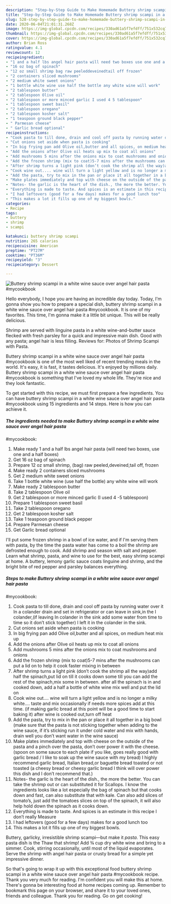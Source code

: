 ```yaml
---
description: "Step-by-Step Guide to Make Homemade Buttery shrimp scampi in a white wine sauce over angel hair pasta #mycookbook"
title: "Step-by-Step Guide to Make Homemade Buttery shrimp scampi in a white wine sauce over angel hair pasta #mycookbook"
slug: 528-step-by-step-guide-to-make-homemade-buttery-shrimp-scampi-in-a-white-wine-sauce-over-angel-hair-pasta-mycookbook
date: 2020-06-04T21:01:31.268Z
image: https://img-global.cpcdn.com/recipes/330ad61a5f7efdff/751x532cq70/buttery-shrimp-scampi-in-a-white-wine-sauce-over-angel-hair-pasta-mycookbook-recipe-main-photo.jpg
thumbnail: https://img-global.cpcdn.com/recipes/330ad61a5f7efdff/751x532cq70/buttery-shrimp-scampi-in-a-white-wine-sauce-over-angel-hair-pasta-mycookbook-recipe-main-photo.jpg
cover: https://img-global.cpcdn.com/recipes/330ad61a5f7efdff/751x532cq70/buttery-shrimp-scampi-in-a-white-wine-sauce-over-angel-hair-pasta-mycookbook-recipe-main-photo.jpg
author: Brian Ross
ratingvalue: 4.1
reviewcount: 12
recipeingredient:
- "1 and a half lbs angel hair pasta will need two boxes use one and a half boxes"
- "16 oz bag of spinach"
- "12 oz small shrimp bag raw peeleddeveinedtail off frozen"
- "2 containers sliced mushrooms"
- "2 medium white sweet onions"
- "1 bottle white wine use half the bottle any white wine will work"
- "2 tablespoon butter"
- "2 tablespoon Olive oil"
- "2 tablespoon or more minced garlic I used 4 5 tablespoon"
- "1 tablespoon sweet basil"
- "2 tablespoon oregano"
- "2 tablespoon kosher salt"
- "1 teaspoon ground black pepper"
- " Parmesan cheese"
- " Garlic bread optional"
recipeinstructions:
- "Cook pasta to till done, drain and cool off pasta by running water over it In a colander drain and set in refrigerator or can leave in sink,in the I colander,(if leaving In colander in the sink add some water from time to time so it don’t stick together) I left it in the colander in the sink."
- "Cut onions set aside when pasta is cooking"
- "In big frying pan add Olive oil,butter and all spices, on medium heat mix up"
- "Add the onions after Olive oil heats up mix to coat all onions"
- "Add mushrooms 5 mins after the onions mix to coat mushrooms and onions"
- "Add the frozen shrimp (mix to coat)5-7 mins after the mushrooms can put a lid on to help it cook faster mixing in between"
- "After shrimp turns a light pink (don’t cook the shrimp all the way)add half the spinach,put lid on till it cooks down some till you can add the rest of the spinach,mix some in between. after all the spinach is in and cooked down, add a half a bottle of white wine mix well and put the lid on"
- "Cook wine out.... wine will turn a light yellow and is no longer a milky white.... taste and mix occasionally if needs more spices add at this time. (if making garlic bread at this point will be a good time to start baking it) after wine is cooked out,turn off heat"
- "Add the pasta, try to mix in the pan or place it all together in a big bowl (make sure that the pasta is not sticking together when adding to the wine sauce, if it’s sticking run it under cold water and mix with hands, drain well you don’t want water in the wine sauce)"
- "Make plates immediately and top with cheese on the outside of the pasta and a pinch over the pasta, don’t over power it with the cheese. (spoon on some sauce to each plate if you like, goes really good with garlic bread / I like to soak up the wine sauce with my bread) I highly recommend garlic bread, Italian bread,or baguette bread toasted or not toasted (a cheesy bread or cheesy garlic bread I think will over power this dish and I don’t recommend that.)"
- "Notes- the garlic is the heart of the dish., the more the better. You can take the shrimp out or can substituted it for Scallops. I know the ingredients looks like a lot especially the bag of spinach but that cooks down and fast, can also substitute that with kale. Can also add slices of tomato’s, just add the tomatoes slices on top of the spinach, it will also help hold down the spinach as it cooks down."
- "Everything is made to taste. And spices is an estimate in this recipe I don’t really Measure"
- "I had leftovers (good for a few days) makes for a good lunch too"
- "This makes a lot it fills up one of my biggest bowls."
categories:
- Recipe
tags:
- buttery
- shrimp
- scampi

katakunci: buttery shrimp scampi 
nutrition: 265 calories
recipecuisine: American
preptime: "PT27M"
cooktime: "PT36M"
recipeyield: "3"
recipecategory: Dessert

---
```



![Buttery shrimp scampi in a white wine sauce over angel hair pasta
#mycookbook](https://img-global.cpcdn.com/recipes/330ad61a5f7efdff/751x532cq70/buttery-shrimp-scampi-in-a-white-wine-sauce-over-angel-hair-pasta-mycookbook-recipe-main-photo.jpg)

Hello everybody, I hope you are having an incredible day today. Today, I'm gonna show you how to prepare a special dish, buttery shrimp scampi in a white wine sauce over angel hair pasta
#mycookbook. It is one of my favorites. This time, I'm gonna make it a little bit unique. This will be really delicious.

Shrimp are served with linguine pasta in a white wine-and-butter sauce flecked with fresh parsley for a quick and impressive main dish. Good with any pasta; angel hair is less filling. Reviews for: Photos of Shrimp Scampi with Pasta.

Buttery shrimp scampi in a white wine sauce over angel hair pasta
#mycookbook is one of the most well liked of recent trending meals in the world. It's easy, it is fast, it tastes delicious. It's enjoyed by millions daily. Buttery shrimp scampi in a white wine sauce over angel hair pasta
#mycookbook is something that I've loved my whole life. They're nice and they look fantastic.


To get started with this recipe, we must first prepare a few ingredients. You can have buttery shrimp scampi in a white wine sauce over angel hair pasta
#mycookbook using 15 ingredients and 14 steps. Here is how you can achieve it.

<!--inarticleads1-->

##### The ingredients needed to make Buttery shrimp scampi in a white wine sauce over angel hair pasta
#mycookbook:

1. Make ready 1 and a half lbs angel hair pasta (will need two boxes, use one and a half boxes)
1. Get 16 oz bag of spinach
1. Prepare 12 oz small shrimp, (bag) raw peeled,deveined,tail off, frozen
1. Make ready 2 containers sliced mushrooms
1. Get 2 medium white sweet onions
1. Take 1 bottle white wine (use half the bottle) any white wine will work
1. Make ready 2 tablespoon butter
1. Take 2 tablespoon Olive oil
1. Get 2 tablespoon or more minced garlic (I used 4 -5 tablespoon)
1. Prepare 1 tablespoon sweet basil
1. Take 2 tablespoon oregano
1. Get 2 tablespoon kosher salt
1. Take 1 teaspoon ground black pepper
1. Prepare  Parmesan cheese
1. Get  Garlic bread optional


I&#39;ll put some frozen shrimp in a bowl of ice water, and if I&#39;m serving them with pasta, by the time the pasta water has come to a boil the shrimp are defrosted enough to cook. Add shrimp and season with salt and pepper. Learn what shrimp, pasta, and wine to use for the best, easy shrimp scampi at home. A buttery, lemony garlic sauce coats linguine and shrimp, and the bright bite of red pepper and parsley balances everything. 

<!--inarticleads2-->

##### Steps to make Buttery shrimp scampi in a white wine sauce over angel hair pasta
#mycookbook:

1. Cook pasta to till done, drain and cool off pasta by running water over it In a colander drain and set in refrigerator or can leave in sink,in the I colander,(if leaving In colander in the sink add some water from time to time so it don’t stick together) I left it in the colander in the sink.
1. Cut onions set aside when pasta is cooking
1. In big frying pan add Olive oil,butter and all spices, on medium heat mix up
1. Add the onions after Olive oil heats up mix to coat all onions
1. Add mushrooms 5 mins after the onions mix to coat mushrooms and onions
1. Add the frozen shrimp (mix to coat)5-7 mins after the mushrooms can put a lid on to help it cook faster mixing in between
1. After shrimp turns a light pink (don’t cook the shrimp all the way)add half the spinach,put lid on till it cooks down some till you can add the rest of the spinach,mix some in between. after all the spinach is in and cooked down, add a half a bottle of white wine mix well and put the lid on
1. Cook wine out.... wine will turn a light yellow and is no longer a milky white.... taste and mix occasionally if needs more spices add at this time. (if making garlic bread at this point will be a good time to start baking it) after wine is cooked out,turn off heat
1. Add the pasta, try to mix in the pan or place it all together in a big bowl (make sure that the pasta is not sticking together when adding to the wine sauce, if it’s sticking run it under cold water and mix with hands, drain well you don’t want water in the wine sauce)
1. Make plates immediately and top with cheese on the outside of the pasta and a pinch over the pasta, don’t over power it with the cheese. (spoon on some sauce to each plate if you like, goes really good with garlic bread / I like to soak up the wine sauce with my bread) I highly recommend garlic bread, Italian bread,or baguette bread toasted or not toasted (a cheesy bread or cheesy garlic bread I think will over power this dish and I don’t recommend that.)
1. Notes- the garlic is the heart of the dish., the more the better. You can take the shrimp out or can substituted it for Scallops. I know the ingredients looks like a lot especially the bag of spinach but that cooks down and fast, can also substitute that with kale. Can also add slices of tomato’s, just add the tomatoes slices on top of the spinach, it will also help hold down the spinach as it cooks down.
1. Everything is made to taste. And spices is an estimate in this recipe I don’t really Measure
1. I had leftovers (good for a few days) makes for a good lunch too
1. This makes a lot it fills up one of my biggest bowls.


Buttery, garlicky, irresistible shrimp scampi—but make it *pasta*. This easy pasta dish is the Thaw that shrimp! Add ¾ cup dry white wine and bring to a simmer. Cook, stirring occasionally, until most of the liquid evaporates. Serve the shrimp with angel hair pasta or crusty bread for a simple yet impressive dinner. 

So that's going to wrap it up with this exceptional food buttery shrimp scampi in a white wine sauce over angel hair pasta
#mycookbook recipe. Thank you very much for reading. I'm confident you will make this at home. There's gonna be interesting food at home recipes coming up. Remember to bookmark this page on your browser, and share it to your loved ones, friends and colleague. Thank you for reading. Go on get cooking!
